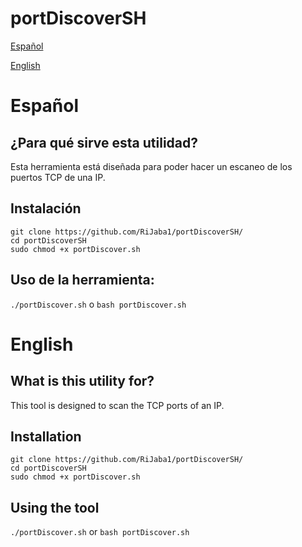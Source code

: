 # portDiscoverSH

[Español](https://github.com/RiJaba1/portDiscoverSH#Espa%C3%B1ol)

[English](https://github.com/RiJaba1/portDiscoverSH#English)

# Español

## ¿Para qué sirve esta utilidad?
Esta herramienta está diseñada para poder hacer un escaneo de los puertos TCP de una IP.

## Instalación
```
git clone https://github.com/RiJaba1/portDiscoverSH/
cd portDiscoverSH
sudo chmod +x portDiscover.sh
```

## Uso de la herramienta:
`./portDiscover.sh` o `bash portDiscover.sh`

# English

## What is this utility for?
This tool is designed to scan the TCP ports of an IP. 

## Installation
```
git clone https://github.com/RiJaba1/portDiscoverSH/
cd portDiscoverSH
sudo chmod +x portDiscover.sh
```

## Using the tool
`./portDiscover.sh` or `bash portDiscover.sh`
